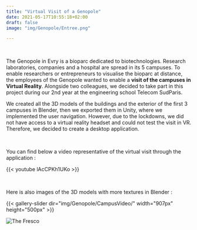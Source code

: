 ```yaml
---
title: "Virtual Visit of a Genopole"
date: 2021-05-17T10:55:18+02:00
draft: false
image: "img/Genopole/Entree.png"

---
```


&nbsp;

The Genopole in Evry is a bioparc dedicated to biotechnologies. Research laboratories, companies and a hospital are spread in its 5 campuses.
To enable researchers or entrepreneurs to visualise the bioparc at distance, the employees of the Genopole wanted to enable a **visit of the campuses in Virtual Reality**. 
Alongside two colleagues, we decided to take part in this project during our 2nd year at the engineering school Telecom SudParis.

We created all the 3D models of the buildings and the exterior of the first 3 campuses in Blender, then we exported them in Unity, where we implemented the user navigation.
However, due to the lockdowns, we did not have access to a virtual reality headset and could not test the visit in VR. Therefore, we decided to create a desktop application.

&nbsp;


You can find below a video representative of the virtual visit through the application :

{{< youtube lAcCPKh1UKo >}}    

&nbsp;

Here is also images of the 3D models with more textures in Blender :

{{< gallery-slider dir="img/Genopole/CampusVideo/" width="907px" height="500px" >}}


![The Fresco](https://ceici92.github.io/CeciliasPortofolio/img/Genopole/AutresCampus/1SVGVueGenerale.png)
